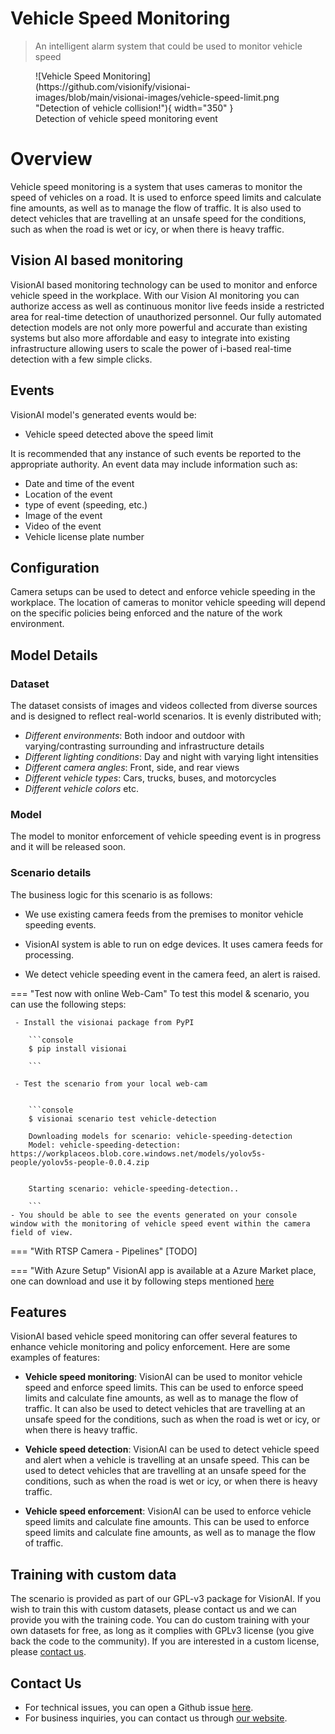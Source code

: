 # Vehicle Speed Monitoring

> An intelligent alarm system that could be used to monitor vehicle speed

<figure markdown>
  ![Vehicle Speed Monitoring](https://github.com/visionify/visionai-images/blob/main/visionai-images/vehicle-speed-limit.png "Detection of vehicle collision!"){ width="350" }
  <figcaption>Detection of vehicle speed monitoring event</figcaption>
</figure>

# Overview
Vehicle speed monitoring is a system that uses cameras to monitor the speed of vehicles on a road. It is used to enforce speed limits and calculate fine amounts, as well as to manage the flow of traffic. It is also used to detect vehicles that are travelling at an unsafe speed for the conditions, such as when the road is wet or icy, or when there is heavy traffic.


## Vision AI based monitoring

VisionAI based monitoring technology can be used to monitor and enforce vehicle speed in the workplace. With our Vision AI monitoring you can authorize access as well as continuous monitor live feeds inside a restricted area for real-time detection of unauthorized personnel. Our fully automated detection models are not only more powerful and accurate than existing systems but also more affordable and easy to integrate into existing infrastructure allowing users to scale the power of i-based real-time detection with a few simple clicks.



## Events

VisionAI model's generated events would be:

- Vehicle speed detected above the speed limit

It is recommended that any instance of such events be reported to the appropriate authority.
An event data may include information such as:

- Date and time of the event
- Location of the event
- type of event (speeding, etc.)
- Image of the event
- Video of the event
- Vehicle license plate number



## Configuration

Camera setups can be used to detect and enforce vehicle speeding in the workplace. The location of cameras to monitor vehicle speeding will depend on the specific policies being enforced and the nature of the work environment.      



## Model Details

### Dataset

The dataset consists of images and videos collected from diverse sources and is designed to reflect real-world scenarios. It is evenly distributed with;
 
- *Different environments*: Both indoor and outdoor with varying/contrasting surrounding and infrastructure details
- *Different lighting conditions*: Day and night with varying light intensities
- *Different camera angles*: Front, side, and rear views
- *Different vehicle types*: Cars, trucks, buses, and motorcycles
- *Different vehicle colors* etc.

### Model

The model to monitor enforcement of vehicle speeding event is in progress and it will be released soon.

### Scenario details

The business logic for this scenario is as follows: 

- We use existing camera feeds from the premises to monitor vehicle speeding events. 

- VisionAI system is able to run on edge devices. It uses camera feeds for processing. 

- We detect vehicle speeding event in the camera feed, an alert is raised.


=== "Test now with online Web-Cam"
     To test this model & scenario, you can use the following steps:

     - Install the visionai package from PyPI
     
        ```console
        $ pip install visionai
        
        ```
     
     - Test the scenario from your local web-cam
     

        ```console
        $ visionai scenario test vehicle-detection

        Downloading models for scenario: vehicle-speeding-detection
        Model: vehicle-speeding-detection: https://workplaceos.blob.core.windows.net/models/yolov5s-people/yolov5s-people-0.0.4.zip
        

        Starting scenario: vehicle-speeding-detection..

        ```
    - You should be able to see the events generated on your console window with the monitoring of vehicle speed event within the camera field of view.

=== "With RTSP Camera - Pipelines"
     [TODO]
 
=== "With Azure Setup"
     VisionAI app is available at a Azure Market place, one can download and use it by following steps mentioned [here](../overview/azure-managed-app.md)



## Features

VisionAI based vehicle speed monitoring can offer several features to enhance vehicle monitoring and policy enforcement. Here are some examples of features:

- **Vehicle speed monitoring**: VisionAI can be used to monitor vehicle speed and enforce speed limits. This can be used to enforce speed limits and calculate fine amounts, as well as to manage the flow of traffic. It can also be used to detect vehicles that are travelling at an unsafe speed for the conditions, such as when the road is wet or icy, or when there is heavy traffic.

- **Vehicle speed detection**: VisionAI can be used to detect vehicle speed and alert when a vehicle is travelling at an unsafe speed. This can be used to detect vehicles that are travelling at an unsafe speed for the conditions, such as when the road is wet or icy, or when there is heavy traffic.

- **Vehicle speed enforcement**: VisionAI can be used to enforce vehicle speed limits and calculate fine amounts. This can be used to enforce speed limits and calculate fine amounts, as well as to manage the flow of traffic.

            

## Training with custom data

The scenario is provided as part of our GPL-v3 package for VisionAI. If you wish to train this with custom datasets, please contact us and we can provide you with the training code. You can do custom training with your own datasets for free, as long as it complies with GPLv3 license (you give back the code to the community). If you are interested in a custom license, please [contact us](../company/contact.md).


## Contact Us

- For technical issues, you can open a Github issue [here](https://github.com/visionify/visionai).
- For business inquiries, you can contact us through [our website](https://visionify.ai/contact).
